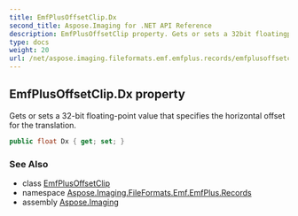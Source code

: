 ```yaml
---
title: EmfPlusOffsetClip.Dx
second_title: Aspose.Imaging for .NET API Reference
description: EmfPlusOffsetClip property. Gets or sets a 32bit floatingpoint value that specifies the horizontal offset for the translation
type: docs
weight: 20
url: /net/aspose.imaging.fileformats.emf.emfplus.records/emfplusoffsetclip/dx/
---
```

## EmfPlusOffsetClip.Dx property

Gets or sets a 32-bit floating-point value that specifies the horizontal offset for the translation.

```csharp
public float Dx { get; set; }
```

### See Also

* class [EmfPlusOffsetClip](../)
* namespace [Aspose.Imaging.FileFormats.Emf.EmfPlus.Records](../../emfplusoffsetclip/)
* assembly [Aspose.Imaging](../../../)


